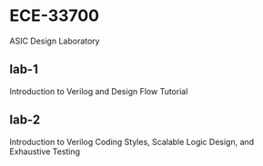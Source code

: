 # ECE-33700
ASIC Design Laboratory

## lab-1
Introduction to Verilog and Design Flow Tutorial

## lab-2
Introduction to Verilog Coding Styles, Scalable Logic Design, and Exhaustive Testing
